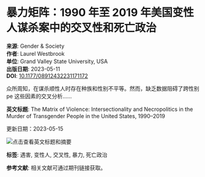 # 暴力矩阵：1990 年至 2019 年美国变性人谋杀案中的交叉性和死亡政治

**来源**: Gender & Society  
**作者**: Laurel Westbrook  
**单位**: Grand Valley State University, USA  
**出版日期**: 2023-05-11  
**DOI**: [10.1177/08912432231171172](https://www.x-mol.com/ref/1661)

众所周知，在谋杀顺性人时存在种族和性别不平等。然而，缺乏数据阻碍了跨性别 pe 这些因素的交叉分析......

**英文标题**: The Matrix of Violence: Intersectionality and Necropolitics in the Murder of Transgender People in the United States, 1990–2019

更新日期：2023-05-15

![点击查看英文标题和摘要](https://scdn.x-mol.com/jcss/images/paperTranslation.png)

**标签**: 遇害, 变性人, 交叉性, 暴力, 死亡政治

**参考文献**: 相关文献可通过期刊链接获取。